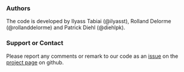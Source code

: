 ### Authors 
The code is developed by Ilyass Tabiai (@ilyasst), Rolland Delorme (@rollanddelorme) and Patrick Diehl (@diehlpk).  

### Support or Contact
Please report any comments or remark to our code as an [issue](https://github.com/lm2-poly/PeriPyDIC/issues) on the [project page](https://github.com/lm2-poly/PeriPyDIC) on github.
